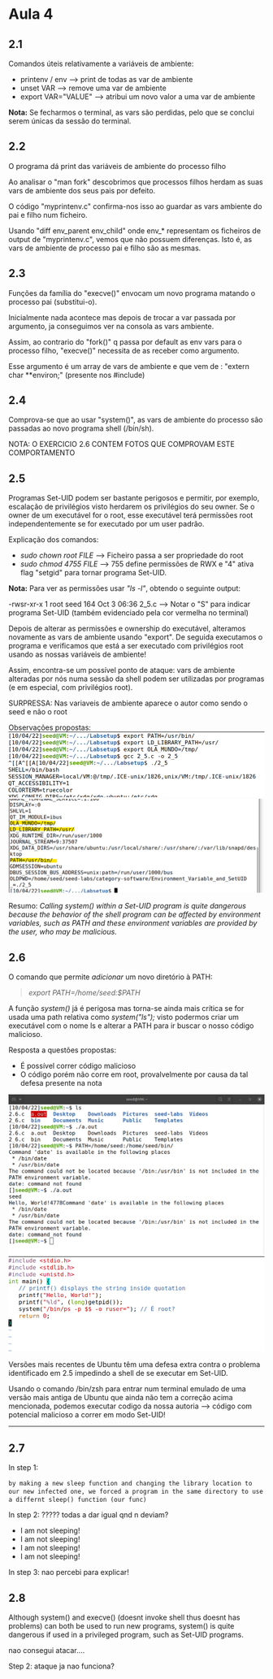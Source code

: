 # Aula 4

## 2.1

Comandos úteis relativamente a variáveis de ambiente:
	
- printenv / env --> print de todas as var de ambiente
- unset VAR --> remove uma var de ambiente
- export VAR="VALUE" --> atribui um novo valor a uma var de ambiente

**Nota:** Se fecharmos o terminal, as vars são perdidas, pelo que se conclui serem únicas da sessão do terminal.

## 2.2

O programa dá print das variáveis de ambiente do processo filho

Ao analisar o "man fork" descobrimos que processos filhos herdam as suas vars de ambiente dos seus pais por defeito.

O código "myprintenv.c" confirma-nos isso ao guardar as vars ambiente do pai e filho num ficheiro.

Usando "diff env_parent env_child" onde env_* representam os ficheiros de output de "myprintenv.c", vemos que não possuem diferenças. Isto é, as vars de ambiente de processo pai e filho são as mesmas.

## 2.3

Funções da família do "execve()" envocam um novo programa matando o processo pai (substitui-o).

Inicialmente nada acontece mas depois de trocar a var passada por argumento, ja conseguimos ver na consola as vars ambiente.

Assim, ao contrario do "fork()" q passa por default as env vars para o processo filho, "execve()" necessita de as receber como argumento.

Esse argumento é um array de vars de ambiente e que vem de : "extern char **environ;" (presente nos #include)

## 2.4

Comprova-se que ao usar "system()", as vars de ambiente do processo são passadas ao novo programa shell (/bin/sh).

NOTA: O EXERCICIO 2.6 CONTEM FOTOS QUE COMPROVAM ESTE COMPORTAMENTO


## 2.5

Programas Set-UID podem ser bastante perigosos e permitir, por exemplo, escalação de privilégios visto herdarem os privilégios do seu owner.
Se o owner de um executável for o root, esse executável terá permissões root independentemente se for executado por um user padrão.

Explicação dos comandos:

- *sudo chown root FILE* --> Ficheiro passa a ser propriedade do root
- *sudo chmod 4755 FILE* --> 755 define permissões de RWX e "4" ativa flag "setgid" para tornar programa Set-UID.

**Nota:** Para ver as permissões usar *"ls -l"*, obtendo o seguinte output:

-rwsr-xr-x 1 root seed   164 Oct  3 06:36 2_5.c --> Notar o "S" para indicar programa Set-UID (também evidenciado pela cor vermelha no terminal) 

	
Depois de alterar as permissões e ownership do executável, alteramos novamente as vars de ambiente usando "export".
De seguida executamos o programa e verificamos que está a ser executado com privilégios root usando as nossas variáveis de ambiente!
	
Assim, encontra-se um possível ponto de ataque:	vars de ambiente alteradas por nós numa sessão da shell podem ser utilizadas por programas (e em especial, com privilégios root).

SURPRESSA: Nas variaveis de ambiente aparece o autor como sendo o seed e não o root

Observações propostas:
![alt text](2_5_!.png)
![alt text](2_5_2.png)


Resumo: 
*Calling system() within a Set-UID program is quite dangerous because the behavior of the shell program can be affected by environment variables, such as
PATH and these environment variables are provided by the user, who may be malicious.*

 
## 2.6

O comando que permite *adicionar* um novo diretório à PATH:
> *export PATH=/home/seed:$PATH*

A função *system()* já é perigosa mas torna-se ainda mais crítica se for usada uma path relativa como *system("ls");* visto podermos criar um executável com o nome ls e alterar a PATH para ir buscar o nosso código malicioso.

Resposta a questões propostas:
- É possível correr código malicioso
- O código porém não corre em root, provalvelmente por causa da tal defesa presente na nota


![alt text](2_6.png)
![alt text](c_mal.png)

Versões mais recentes de Ubuntu têm uma defesa extra contra o problema identificado em 2.5 impedindo a shell de se executar em Set-UID.

Usando o comando /bin/zsh para entrar num terminal emulado de uma versão mais antiga de Ubuntu que ainda não tem a correção acima mencionada, podemos executar codigo da nossa autoria --> código com potencial malicioso a correr em modo Set-UID!


---

## 2.7

In step 1:

	by making a new sleep function and changing the library location to our new infected one, we forced a program in the same directory to use a differnt sleep() function (our func)
	
In step 2: ????? todas a dar igual qnd n deviam?

- I am not sleeping!
- I am not sleeping!
- I am not sleeping!
- I am not sleeping!

In step 3:
	nao percebi para explicar!
	
## 2.8

Although system() and execve() (doesnt invoke shell thus doesnt has problems) can both be used to run new programs, system() is quite dangerous if used in a privileged program, such as Set-UID programs.

nao consegui atacar....

Step 2: ataque ja nao funciona?









	
	
	
	





